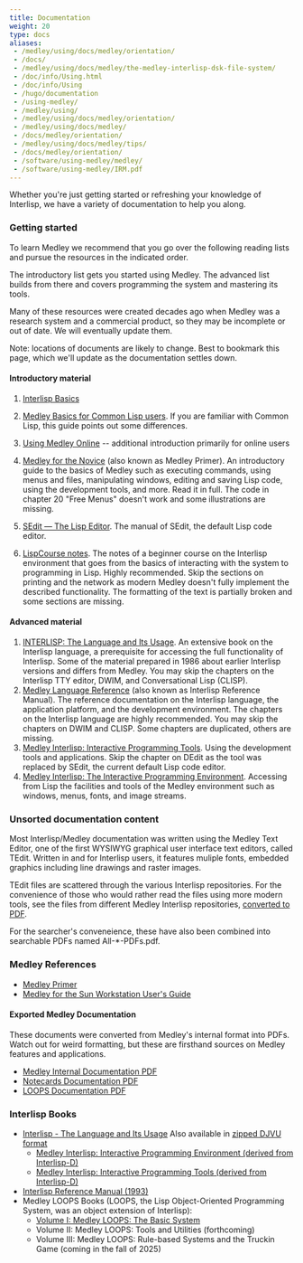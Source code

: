 ```yaml
---
title: Documentation
weight: 20
type: docs
aliases:
 - /medley/using/docs/medley/orientation/
 - /docs/
 - /medley/using/docs/medley/the-medley-interlisp-dsk-file-system/
 - /doc/info/Using.html
 - /doc/info/Using
 - /hugo/documentation
 - /using-medley/
 - /medley/using/
 - /medley/using/docs/medley/orientation/
 - /medley/using/docs/medley/
 - /docs/medley/orientation/
 - /medley/using/docs/medley/tips/
 - /docs/medley/orientation/
 - /software/using-medley/medley/
 - /software/using-medley/IRM.pdf
---
```


Whether you're just getting started or refreshing your knowledge of Interlisp, we have a variety of documentation to help you along.

### Getting started

To learn Medley we recommend that you go over the following reading lists and pursue the resources in the indicated order.

The introductory list gets you started using Medley. The advanced list builds from there and covers programming the system and mastering its tools.

Many of these resources were created decades ago when Medley was a research system and a commercial product, so they may be incomplete or out of date. We will eventually update them.

Note: locations of documents are likely to change. Best to bookmark this page, which we'll update as the documentation settles down.

#### Introductory material

1. [Interlisp Basics](il-using)
2. [Medley Basics for Common Lisp users](cl-using). 
If you are familiar with Common Lisp, this guide points out some differences.
3. [Using Medley Online](online-using) -- additional introduction primarily for online users
1. [Medley for the Novice](/documentation/Medley-Primer.pdf) (also known as Medley Primer).  An introductory guide to the basics of Medley such as executing commands, using menus and files, manipulating windows, editing and saving Lisp code, using the development tools, and more. Read it in full. The code in chapter 20 "Free Menus" doesn't work and some illustrations are missing.
1. [SEdit — The Lisp Editor](https://drive.google.com/file/d/12LW5zCZauJvC63NRMJhjNv5qJkuuCflb/view?usp=sharing). The manual of SEdit, the default Lisp code editor.

1. [LispCourse notes](https://interlisp.org/documentation/lispcourse.pdf). The notes of a beginner course on the Interlisp environment that goes from the basics of interacting with the system to programming in Lisp. Highly recommended. Skip the sections on printing and the network as modern Medley doesn't fully implement the described functionality. The formatting of the text is partially broken and some sections are missing. 

#### Advanced material

1. [INTERLISP: The Language and Its Usage](/documentation/1986-interlisp-language-book-1.pdf). An extensive book on the Interlisp language, a prerequisite for accessing the full functionality of Interlisp. Some of the material prepared in 1986 about earlier Interlisp versions and differs from Medley. You may skip the chapters on the Interlisp TTY editor, DWIM, and Conversational Lisp (CLISP).
1. [Medley Language Reference](/documentation/IRM.pdf) (also known as Interlisp Reference Manual). The reference documentation on the Interlisp language, the application platform, and the development environment. The chapters on the Interlisp language are highly recommended. You may skip the chapters on DWIM and CLISP. Some chapters are duplicated, others are missing.
1. [Medley Interlisp: Interactive Programming Tools](/documentation/2021-interlisp-book-3.pdf). Using the development tools and applications. Skip the chapter on DEdit as the tool was replaced by SEdit, the current default Lisp code editor.
1. [Medley Interlisp: The Interactive Programming Environment](/documentation/20211225-interlisp-book-2.pdf). Accessing from Lisp the facilities and tools of the Medley environment such as windows, menus, fonts, and image streams.

### Unsorted documentation content

Most Interlisp/Medley documentation was written using the Medley Text Editor, one of the first WYSIWYG graphical user interface text editors, called TEdit. Written in and for Interlisp users, it features muliple fonts, embedded graphics including line drawings and raster images.

TEdit files are scattered through the various Interlisp repositories. For the convenience of those who would rather read the files using more modern tools, see the files from different Medley Interlisp repositories, [converted to PDF](https://drive.google.com/drive/folders/10ZBQty5gEwdBnZHtEbXfe5f1dHGziGZG?usp=sharing).
 
For the searcher's conveneience, these have also been combined into searchable PDFs named All-*-PDFs.pdf.

### Medley References

- [Medley Primer](/documentation/Medley-Primer.pdf)
- [Medley for the Sun Workstation User's Guide](/documentation/SunUserGuide.pdf)

<!-- - <a href="1992-02-An_Introduction_to_Medley_Release_2.0.pdf">Introduction to Medley, Release 2.0</a> -->

#### Exported Medley Documentation
These documents were converted from Medley's internal format into PDFs. Watch out for weird formatting, but these are firsthand sources on Medley features and applications.

- [Medley Internal Documentation PDF](/documentation/All-Medley-PDFs.pdf)
- [Notecards Documentation PDF](/documentation/All-Notecards-PDFs.pdf)
- [LOOPS Documentation PDF](/documentation/All-Loops-PDFs.pdf)


### Interlisp Books

- [Interlisp - The Language and Its Usage](/documentation/1986-interlisp-language-book-1.pdf)
  Also available in [zipped DJVU format](/documentation/1986-Interlisp-Language-Usage.ocr.djvu.zip)
  - [Medley Interlisp: Interactive Programming Environment (derived from Interlisp-D)](/documentation/20211225-interlisp-book-2.pdf)
  - [Medley Interlisp: Interactive Programming Tools (derived from Interlisp-D)](/documentation/2021-interlisp-book-3.pdf)
- [Interlisp Reference Manual (1993)](/documentation/IRM.pdf)
- Medley LOOPS Books (LOOPS, the Lisp Object-Oriented Programming System, was an object extension of Interlisp):
  - [Volume I: Medley LOOPS: The Basic System](/documentation/2024-loops-book-1.pdf)
  - Volume II: Medley LOOPS: Tools and Utilities (forthcoming)
  - Volume III: Medley LOOPS: Rule-based Systems and the Truckin Game (coming in the fall of 2025)

